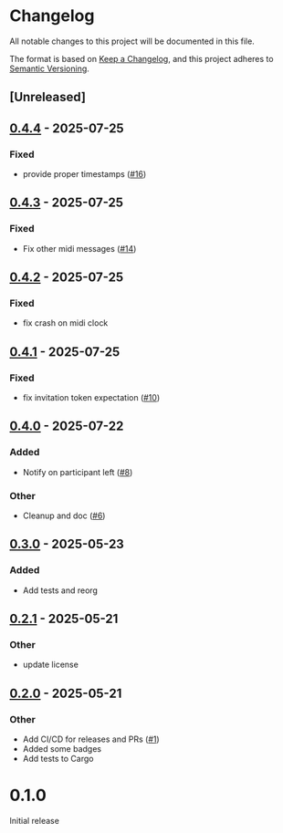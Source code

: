 # Changelog

All notable changes to this project will be documented in this file.

The format is based on [Keep a Changelog](https://keepachangelog.com/en/1.0.0/),
and this project adheres to [Semantic Versioning](https://semver.org/spec/v2.0.0.html).

## [Unreleased]

## [0.4.4](https://github.com/iKadmium/rtp-midi-rs/compare/v0.4.3...v0.4.4) - 2025-07-25

### Fixed

- provide proper timestamps ([#16](https://github.com/iKadmium/rtp-midi-rs/pull/16))

## [0.4.3](https://github.com/iKadmium/rtp-midi-rs/compare/v0.4.2...v0.4.3) - 2025-07-25

### Fixed

- Fix other midi messages ([#14](https://github.com/iKadmium/rtp-midi-rs/pull/14))

## [0.4.2](https://github.com/iKadmium/rtp-midi-rs/compare/v0.4.1...v0.4.2) - 2025-07-25

### Fixed

- fix crash on midi clock

## [0.4.1](https://github.com/iKadmium/rtp-midi-rs/compare/v0.4.0...v0.4.1) - 2025-07-25

### Fixed

- fix invitation token expectation ([#10](https://github.com/iKadmium/rtp-midi-rs/pull/10))

## [0.4.0](https://github.com/iKadmium/rtp-midi-rs/compare/v0.3.0...v0.4.0) - 2025-07-22

### Added

- Notify on participant left ([#8](https://github.com/iKadmium/rtp-midi-rs/pull/8))

### Other

- Cleanup and doc ([#6](https://github.com/iKadmium/rtp-midi-rs/pull/6))

## [0.3.0](https://github.com/iKadmium/rtp-midi-rs/compare/v0.2.1...v0.3.0) - 2025-05-23

### Added

- Add tests and reorg

## [0.2.1](https://github.com/iKadmium/rtp-midi-rs/compare/v0.2.0...v0.2.1) - 2025-05-21

### Other

- update license

## [0.2.0](https://github.com/iKadmium/rtp-midi-rs/compare/v0.1.0...v0.2.0) - 2025-05-21

### Other

- Add CI/CD for releases and PRs ([#1](https://github.com/iKadmium/rtp-midi-rs/pull/1))
- Added some badges
- Add tests to Cargo
# 0.1.0
Initial release
